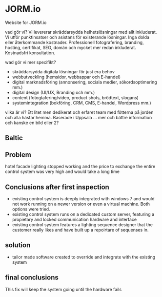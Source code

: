 # JORM.io
Website for JORM.io



vad gör vi?
Vi levererar skräddarsydda helhetslösningar med allt inkluderat.
Vi utför punktinsatser och asistans för existerande lösningar.
Inga dolda eller återkommande kostnader.
Professionell fotografering, branding, hosting, certifikat, SEO, domän och mycket mer redan inkluderat.
Kostnadsfri konsultation.

wad gör vi mer specifikt?
- skräddarsydda digitala lösningar för just era behov
- webbutveckling (hemsidor, webbappar och E-handel)
- digital marknadsföring (annonsering, sociala medier, sökordsoptimering mm.)
- digital design (UI/UX, Branding och mm.)
- content (fotogtafering/video, product shots, brödtext, slogans)
- systemintegration (bokföring, CRM, CMS, E-handel, Wordpress mm.)

vilka är vi?
Ett litet men dedikerat och erfaret team med fötterna på jorden och alla hästar hemma.
Baserade i Uppsala 
... mer och bättre information och kanske en bild eller 2?






## Baltic

## Problem
hotel facade lighting stopped working and the price to exchange the entire control system was very high and would take a long time

## Conclusions after first inspection
- existing control system is deeply integrated with windows 7 and would not work running on a newer version or even a virtual machine. Both options were tried.
- existing control system runs on a dedicated custom server, featuring a propietary and locked communication hardware and interface
- existing control system features a lighting sequence designer that the customer really likes and have built up a repoirtare of sequenses in.

## solution
- tailor made software created to override and integrate with the existing system 

## final conclusions
This fix will keep the system going until the hardware fails



